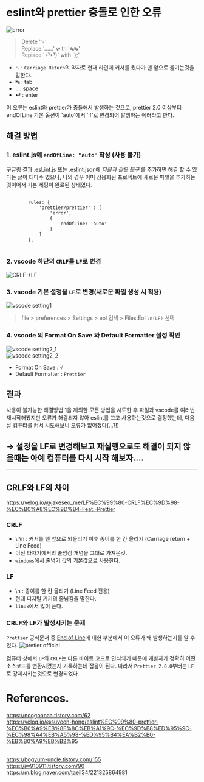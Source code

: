 # eslint와 prettier 충돌로 인한 오류

![error](https://s3.us-west-2.amazonaws.com/secure.notion-static.com/862d29d9-ad5d-4121-8ea5-9d4de20c8e32/Untitled.png?X-Amz-Algorithm=AWS4-HMAC-SHA256&X-Amz-Content-Sha256=UNSIGNED-PAYLOAD&X-Amz-Credential=AKIAT73L2G45EIPT3X45%2F20221221%2Fus-west-2%2Fs3%2Faws4_request&X-Amz-Date=20221221T005121Z&X-Amz-Expires=86400&X-Amz-Signature=dba56a796e7cfaea497a316ed0e2be43d1dd1fab24c396c0e0b36beb79a287b2&X-Amz-SignedHeaders=host&response-content-disposition=filename%3D%22Untitled.png%22&x-id=GetObject)<br>

> Delete '␍' <br> Replace '......' with '↹↹'<br> Replace '⏎⏎}' with '};'

- ␍ : `Carriage Return`의 약자로 현재 라인에 커서를 뒀다가 맨 앞으로 옮기는것을 말한다.
- ↹ : tab
- .. : space
- ⏎ : enter

이 오류는 eslint와 prettier가 충돌해서 발생하는 것으로, prettier 2.0 이상부터 endOfLine 기본 옵션이 'auto'에서 'if'로 변경되어 발생하는 에러라고 한다.<br>

## 해결 방법

### 1. eslint.js에 `endOfLine: "auto"` 작성 (사용 불가)

구글링 결과 .esLint.js 또는 .eslint.json에 _다음과 같은 문구_ 를 추가하면 해결 할 수 있다는 글이 대다수 였으나, 나의 경우 이미 상용화된 프로젝트에 새로운 파일을 추가하는것이어서 기본 세팅이 완료된 상태였다.<br>

<pre>
    <code>
        rules: {
            'prettier/prettier' : [
                'error',
                {
                    endOfLine: 'auto'
                }
            ]
        },
    </code>
</pre>

### 2. vscode 하단의 `CRLF`를 `LF`로 변경

![CRLF→LF](https://s3.us-west-2.amazonaws.com/secure.notion-static.com/87e3cfd1-939d-4d03-acd6-16d066479dd2/Untitled.png?X-Amz-Algorithm=AWS4-HMAC-SHA256&X-Amz-Content-Sha256=UNSIGNED-PAYLOAD&X-Amz-Credential=AKIAT73L2G45EIPT3X45%2F20221221%2Fus-west-2%2Fs3%2Faws4_request&X-Amz-Date=20221221T003616Z&X-Amz-Expires=86400&X-Amz-Signature=f2b6a90f50cb55d923eb9b41372a72e15be8e3155df8309e3d0aeeb5a2f56c68&X-Amz-SignedHeaders=host&response-content-disposition=filename%3D%22Untitled.png%22&x-id=GetObject)<br>

### 3. vscode 기본 설정을 `LF`로 변경(새로운 파일 생성 시 적용)

![vscode setting1](https://s3.us-west-2.amazonaws.com/secure.notion-static.com/744dc13e-a342-45d5-a30b-a591a36d1f53/Untitled.png?X-Amz-Algorithm=AWS4-HMAC-SHA256&X-Amz-Content-Sha256=UNSIGNED-PAYLOAD&X-Amz-Credential=AKIAT73L2G45EIPT3X45%2F20221221%2Fus-west-2%2Fs3%2Faws4_request&X-Amz-Date=20221221T010257Z&X-Amz-Expires=86400&X-Amz-Signature=9189e4109b00b6988c7bb959d70e7bdc29d09de638d8b7bf3a7102d001d514ec&X-Amz-SignedHeaders=host&response-content-disposition=filename%3D%22Untitled.png%22&x-id=GetObject)<br>

> file > preferences > Settings > eol 검색 > Files:Eol `\n(LF)` 선택

### 4. vscode 의 Format On Save 와 Default Formatter 설정 확인

![vscode setting2_1](https://s3.us-west-2.amazonaws.com/secure.notion-static.com/b53fe29a-03c0-4248-9cdd-ae56fd3ff850/Untitled.png?X-Amz-Algorithm=AWS4-HMAC-SHA256&X-Amz-Content-Sha256=UNSIGNED-PAYLOAD&X-Amz-Credential=AKIAT73L2G45EIPT3X45%2F20221221%2Fus-west-2%2Fs3%2Faws4_request&X-Amz-Date=20221221T010443Z&X-Amz-Expires=86400&X-Amz-Signature=c85fdbbd1ee01c64f87e74fd9d2e7748202cfbad1fe87327f6923e1323e5b5a0&X-Amz-SignedHeaders=host&response-content-disposition=filename%3D%22Untitled.png%22&x-id=GetObject)<br>
![vscode setting2_2](https://s3.us-west-2.amazonaws.com/secure.notion-static.com/bb8c76b5-d23b-4234-a60b-ede824743371/Untitled.png?X-Amz-Algorithm=AWS4-HMAC-SHA256&X-Amz-Content-Sha256=UNSIGNED-PAYLOAD&X-Amz-Credential=AKIAT73L2G45EIPT3X45%2F20221221%2Fus-west-2%2Fs3%2Faws4_request&X-Amz-Date=20221221T010508Z&X-Amz-Expires=86400&X-Amz-Signature=dd3da6617383191d66a39401374f165eaca1a052c8a1bd8e930c62692d88cc70&X-Amz-SignedHeaders=host&response-content-disposition=filename%3D%22Untitled.png%22&x-id=GetObject)

- Format On Save : `√`
- Default Formatter : `Prettier`

## 결과

사용이 불가능한 해결방법 1을 제외한 모든 방법을 시도한 후 파일과 vscode를 여러번 재시작해봤지만 오류가 해결되지 않아 eslint를 끄고 사용하는것으로 결정했는데, 다음날 컴퓨터를 켜서 시도해보니 오류가 없어졌다(...?!)

## **→ 설정을 LF로 변경해보고 재실행으로도 해결이 되지 않을때는 아예 컴퓨터를 다시 시작 해보자....**

---

## CRLF와 LF의 차이

<https://velog.io/@jakeseo_me/LF%EC%99%80-CRLF%EC%9D%98-%EC%B0%A8%EC%9D%B4-Feat.-Prettier>

### CRLF

- \r\n : 커서를 맨 앞으로 되돌리기 이후 종이를 한 칸 올리기 (Carriage return + Line Feed)
- 이전 타자기에서의 줄넘김 개념을 그대로 가져온것.
- `windows`에서 줄넘기 값의 기본값으로 사용한다.

### LF

- \n : 종이를 한 칸 올리기 (Line Feed 전용)
- 현대 디지털 기기의 줄넘김을 말한다.
- `linux`에서 많이 쓴다.

### CRLF와 LF가 발생시키는 문제

`Prettier` 공식문서 중 [End of Line](https://prettier.io/docs/en/options.html#end-of-line)에 대한 부분에서 이 오류가 왜 발생하는지를 알 수 있다.
![pretier official](https://velog.velcdn.com/images%2Fjakeseo_me%2Fpost%2Feb6d590c-de98-4094-bc5a-d9fe87d76e2b%2Fimage.png)

컴퓨터 상에서 `LF`와 `CRLF`는 다른 바이트 코드로 인식되기 때문에 개발자가 정확히 어떤 소스코드를 변환시켰는지 기록하는데 잡음이 된다.
따라서 `Prettier 2.0.0`부터는 `LF`로 강제시키는것으로 변경되었다.

# References.

<https://noogoonaa.tistory.com/62><br>
<https://velog.io/@suyeon-hong/eslint%EC%99%80-prettier-%EC%B6%A9%EB%8F%8C%EB%A1%9C-%EC%9D%B8%ED%95%9C-%EC%98%A4%EB%A5%98-%ED%95%B4%EA%B2%B0-%EB%B0%A9%EB%B2%95><br>
<br>

<https://bogyum-uncle.tistory.com/155><br>
<https://jw910911.tistory.com/90><br>
<https://m.blog.naver.com/taeil34/221325864981>
